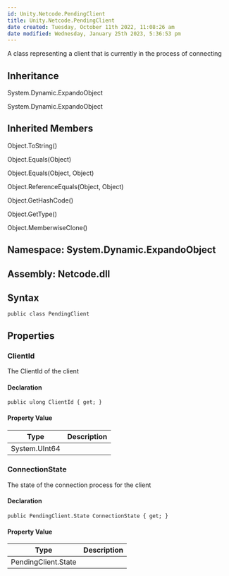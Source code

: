```yaml
---
id: Unity.Netcode.PendingClient
title: Unity.Netcode.PendingClient
date created: Tuesday, October 11th 2022, 11:08:26 am
date modified: Wednesday, January 25th 2023, 5:36:53 pm
---
```


<div class="markdown level0 summary">

A class representing a client that is currently in the process of connecting

</div>

<div class="markdown level0 conceptual">

</div>

<div class="inheritance">

## Inheritance

<div class="level0">

System.Dynamic.ExpandoObject

</div>

<div class="level1">

System.Dynamic.ExpandoObject

</div>

</div>

<div class="inheritedMembers">

## Inherited Members

<div>

Object.ToString()

</div>

<div>

Object.Equals(Object)

</div>

<div>

Object.Equals(Object, Object)

</div>

<div>

Object.ReferenceEquals(Object, Object)

</div>

<div>

Object.GetHashCode()

</div>

<div>

Object.GetType()

</div>

<div>

Object.MemberwiseClone()

</div>

</div>

## **Namespace**: System.Dynamic.ExpandoObject

## **Assembly**: Netcode.dll

## Syntax

``` lang-csharp
public class PendingClient
```

## Properties

### ClientId

<div class="markdown level1 summary">

The ClientId of the client

</div>

<div class="markdown level1 conceptual">

</div>

#### Declaration

``` lang-csharp
public ulong ClientId { get; }
```

#### Property Value

| Type          | Description |
|---------------|-------------|
| System.UInt64 |             |

### ConnectionState

<div class="markdown level1 summary">

The state of the connection process for the client

</div>

<div class="markdown level1 conceptual">

</div>

#### Declaration

``` lang-csharp
public PendingClient.State ConnectionState { get; }
```

#### Property Value

| Type                | Description |
|---------------------|-------------|
| PendingClient.State |             |

